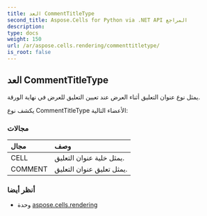 ```yaml
---
title: العد CommentTitleType
second_title: Aspose.Cells for Python via .NET API المراجع
description:
type: docs
weight: 150
url: /ar/aspose.cells.rendering/commenttitletype/
is_root: false
---
```

##  العد CommentTitleType
يمثل نوع عنوان التعليق أثناء العرض عند تعيين التعليق للعرض في نهاية الورقة.



يكشف نوع CommentTitleType الأعضاء التالية:

###  مجالات
| مجال| وصف|
| :- | :- |
| CELL | يمثل خلية عنوان التعليق.|
| COMMENT | يمثل تعليق عنوان التعليق.|



###  أنظر أيضا
* وحدة [aspose.cells.rendering](..)
